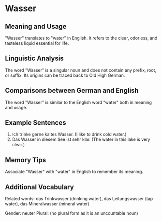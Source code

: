 # Wasser
## Meaning and Usage
"Wasser" translates to "water" in English. It refers to the clear, odorless, and tasteless liquid essential for life.

## Linguistic Analysis
The word "Wasser" is a singular noun and does not contain any prefix, root, or suffix. Its origins can be traced back to Old High German.

## Comparisons between German and English
The word "Wasser" is similar to the English word "water" both in meaning and usage.

## Example Sentences
1. Ich trinke gerne kaltes Wasser. (I like to drink cold water.)
2. Das Wasser in diesem See ist sehr klar. (The water in this lake is very clear.)

## Memory Tips
Associate "Wasser" with "water" in English to remember its meaning.

## Additional Vocabulary
Related words: das Trinkwasser (drinking water), das Leitungswasser (tap water), das Mineralwasser (mineral water)

Gender: neuter
Plural: (no plural form as it is an uncountable noun)